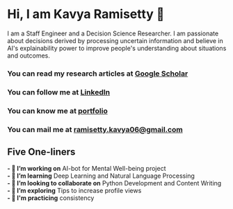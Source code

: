 # Hi, I am Kavya Ramisetty 👋

I am a Staff Engineer and a Decision Science Researcher. I am passionate about decisions derived by processing uncertain information and believe in AI's explainability power to improve people's understanding about situations and outcomes. 

### You can read my research articles at [Google Scholar](https://scholar.google.com/citations?hl=en&user=SlYH23kAAAAJ&view_op=list_works&sortby=pubdate)

### You can follow me at [LinkedIn](https://www.linkedin.com/in/kavya-ramisetty-509298104/)

### You can know me at [portfolio](https://ramisettykavya06.wixsite.com/personal)

### You can mail me at ramisetty.kavya06@gmail.com

## Five One-liners

**- 🔭 I’m working on** AI-bot for Mental Well-being project<br>
**- 🌱 I’m learning** Deep Learning and Natural Language Processing<br>
**- 👯 I’m looking to collaborate on** Python Development and Content Writing<br>
**- 🤔 I’m exploring** Tips to increase profile views<br>
**- 💬 I'm practicing** consistency<br>
